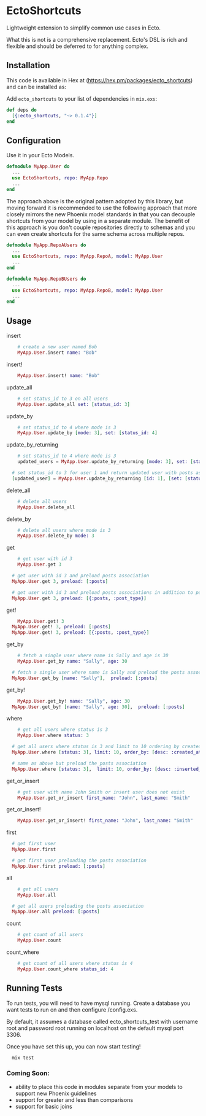 # EctoShortcuts

Lightweight extension to simplify common use cases in Ecto.

What this is not is a comprehensive replacement. Ecto's DSL is rich and flexible and should be deferred to for anything complex.

## Installation

This code is available in Hex at (https://hex.pm/packages/ecto_shortcuts) and can be installed as:

  Add `ecto_shortcuts` to your list of dependencies in `mix.exs`:

  ```elixir
  def deps do
    [{:ecto_shortcuts, "~> 0.1.4"}]
  end
  ```

## Configuration   

Use it in your Ecto Models.

```elixir
defmodule MyApp.User do
  ...
  use EctoShortcuts, repo: MyApp.Repo
  ...
end  
```

The approach above is the original pattern adopted by this library, but moving forward it is recommended to
use the following approach that more closely mirrors the new Phoenix model standards in that you can decouple shortcuts
from your model by using in a separate module. The benefit of this approach is you don't couple repositories directly to schemas
and you can even create shortcuts for the same schema across multiple repos.

```elixir
defmodule MyApp.RepoAUsers do
  ...
  use EctoShortcuts, repo: MyApp.RepoA, model: MyApp.User
  ...
end

defmodule MyApp.RepoBUsers do
  ...
  use EctoShortcuts, repo: MyApp.RepoB, model: MyApp.User
  ...
end  
```



## Usage

insert
```elixir
	# create a new user named Bob
	MyApp.User.insert name: "Bob"
```

insert!
```elixir
	MyApp.User.insert! name: "Bob"
```

update_all
```elixir
	# set status_id to 3 on all users
	MyApp.User.update_all set: [status_id: 3]
```

update_by
```elixir
	# set status_id to 4 where mode is 3
	MyApp.User.update_by [mode: 3], set: [status_id: 4]
```

update_by_returning
```elixir
	# set status_id to 4 where mode is 3
	updated_users = MyApp.User.update_by_returning [mode: 3], set: [status_id: 4]

  # set status_id to 3 for user 1 and return updated user with posts association preloaded
  [updated_user] = MyApp.User.update_by_returning [id: 1], [set: [status_id: 3]], preload: [:posts]
```

delete_all
```elixir
	# delete all users
	MyApp.User.delete_all
```

delete_by
```elixir
	# delete all users where mode is 3
	MyApp.User.delete_by mode: 3
```

get
```elixir
	# get user with id 3
	MyApp.User.get 3

  # get user with id 3 and preload posts association
  MyApp.User.get 3, preload: [:posts]

  # get user with id 3 and preload posts associations in addition to posts.post_type association
  MyApp.User.get 3, preload: [{:posts, :post_type}]
```

get!
```elixir
	MyApp.User.get! 3
  MyApp.User.get! 3, preload: [:posts]
  MyApp.User.get! 3, preload: [{:posts, :post_type}]
```

get_by
```elixir
	# fetch a single user where name is Sally and age is 30
	MyApp.User.get_by name: "Sally", age: 30

  # fetch a single user where name is Sally and preload the posts association
  MyApp.User.get_by [name: "Sally"],  preload: [:posts]
```

get_by!
```elixir
	MyApp.User.get_by! name: "Sally", age: 30
  MyApp.User.get_by! [name: "Sally", age: 30],  preload: [:posts]
```

where
```elixir
	# get all users where status is 3
	MyApp.User.where status: 3

  # get all users where status is 3 and limit to 10 ordering by created_at
  MyApp.User.where [status: 3], limit: 10, order_by: [desc: :created_at]

  # same as above but preload the posts association
  MyApp.User.where [status: 3],  limit: 10, order_by: [desc: :inserted_at], preload: [:posts]
```

get_or_insert
```elixir
	# get user with name John Smith or insert user does not exist
	MyApp.User.get_or_insert first_name: "John", last_name: "Smith"
```

get_or_insert!
```elixir
	MyApp.User.get_or_insert! first_name: "John", last_name: "Smith"
```

first
```elixir
  # get first user
  MyApp.User.first

  # get first user preloading the posts association
  MyApp.User.first preload: [:posts]
```

all
```elixir
	# get all users
	MyApp.User.all

  # get all users preloading the posts association
  MyApp.User.all preload: [:posts]
```

count
```elixir
	# get count of all users
	MyApp.User.count
```

count_where
```elixir
	# get count of all users where status is 4
	MyApp.User.count_where status_id: 4
```

## Running Tests

To run tests, you will need to have mysql running. Create a database you want tests to run on and then
configure /config.exs.

By default, it assumes a database called ecto_shortcuts_test with username root and password root
running on localhost on the default mysql port 3306.

Once you have set this up, you can now start testing!

```elixir
  mix test
```


### Coming Soon:
 * ability to place this code in modules separate from your models to support new Phoenix guidelines
 * support for greater and less than comparisons
 * support for basic joins

